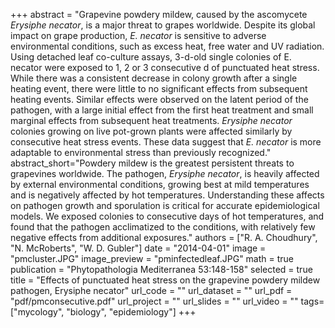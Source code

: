 +++
abstract = "Grapevine powdery mildew, caused by the ascomycete *Erysiphe necator*, is a major threat to grapes worldwide. Despite its global impact on grape production, *E. necator* is sensitive to adverse environmental conditions, such as excess heat, free water and UV radiation. Using detached leaf co-culture assays, 3-d-old single colonies of E. necator were exposed to 1, 2 or 3 consecutive d of punctuated heat stress. While there was a consistent decrease in colony growth after a single heating event, there were little to no significant effects from subsequent heating events. Similar effects were observed on the latent period of the pathogen, with a large initial effect from the first heat treatment and small marginal effects from subsequent heat treatments. *Erysiphe necator* colonies growing on live pot-grown plants were affected similarly by consecutive heat stress events. These data suggest that *E. necator* is more adaptable to environmental stress than previously recognized."
abstract_short="Powdery mildew is the greatest persistent threats to grapevines worldwide. The pathogen, *Erysiphe necator*, is heavily affected by external environmental conditions, growing best at mild temperatures and is negatively affected by hot temperatures. Understanding these affects on pathogen growth and sporulation is critical for accurate epidemiological models. We exposed colonies to consecutive days of hot temperatures, and found that the pathogen acclimatized to the conditions, with relatively few negative effects from additional exposures."
authors = ["R. A. Choudhury", "N. McRoberts", "W. D. Gubler"]
date = "2014-04-01"
image = "pmcluster.JPG"
image_preview = "pminfectedleaf.JPG"
math = true
publication = "Phytopathologia Mediterranea 53:148-158"
selected = true
title = "Effects of punctuated heat stress on the grapevine powdery mildew pathogen, Erysiphe necator"
url_code = ""
url_dataset = ""
url_pdf = "pdf/pmconsecutive.pdf"
url_project = ""
url_slides = ""
url_video = ""
tags=["mycology", "biology", "epidemiology"]
+++